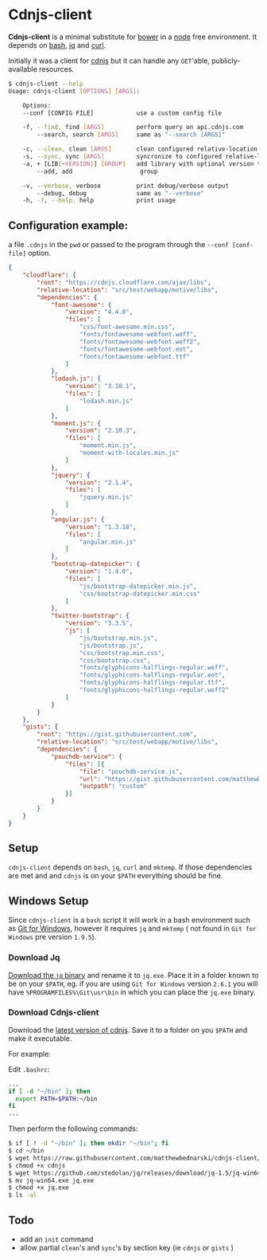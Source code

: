 
# Cdnjs-client

**Cdnjs-client** is a minimal substitute for [bower](http://bower.io/) in a [node](https://nodejs.org/en/) free environment. It depends on [bash](https://www.gnu.org/software/bash/), [jq](https://stedolan.github.io/jq/) and [curl](http://curl.haxx.se/).

Initially it was a client for [cdnjs](https://cdnjs.com/) but it can handle any `GET`'able, publicly-available resources. 

```sh
$ cdnjs-client --help
Usage: cdnjs-client [OPTIONS] [ARGS]:

    Options:
    --conf [CONFIG FILE]            use a custom config file

    -f, --find, find [ARGS]         perform query on api.cdnjs.com
        --search, search [ARGS]     same as "--search [ARGS]"

    -c, --clean, clean [ARGS]       clean configured relative-location
    -s, --sync, sync [ARGS]         syncronize to configured relative-locations
    -a, + [LIB[+VERSION]] [GROUP]   add library with optional version to optional
        --add, add                   group

    -v, --verbose, verbose          print debug/verbose output
        --debug, debug              same as "--verbose"
    -h, -?, --help, help            print usage
```

## Configuration example:

a file `.cdnjs` in the `pwd` or passed to the program through the `--conf [conf-file]` option.

```json
{
    "cloudflare": {
        "root": "https://cdnjs.cloudflare.com/ajax/libs",
        "relative-location": "src/test/webapp/motive/libs",
        "dependencies": {
            "font-awesome": {
                "version": "4.4.0",
                "files": [
                    "css/font-awesome.min.css",
                    "fonts/fontawesome-webfont.woff",
                    "fonts/fontawesome-webfont.woff2",
                    "fonts/fontawesome-webfont.eot",
                    "fonts/fontawesome-webfont.ttf"
                ]
            },
            "lodash.js": {
                "version": "3.10.1",
                "files": [
                    "lodash.min.js"
                ]
            },
            "moment.js": {
                "version": "2.10.3",
                "files": [
                    "moment.min.js",
                    "moment-with-locales.min.js"
                ]
            },
            "jquery": {
                "version": "2.1.4",
                "files": [
                    "jquery.min.js"
                ]
            },
            "angular.js": {
                "version": "1.3.18",
                "files": [
                    "angular.min.js"
                ]
            },
            "bootstrap-datepicker": {
                "version": "1.4.0",
                "files": [
                    "js/bootstrap-datepicker.min.js",
                    "css/bootstrap-datepicker.min.css"
                ]
            },
            "twitter-bootstrap": {
                "version": "3.3.5",
                "js": [
                    "js/bootstrap.min.js",
                    "js/bootstrap.js",
                    "css/bootstrap.min.css",
                    "css/bootstrap.css",
                    "fonts/glyphicons-halflings-regular.woff",
                    "fonts/glyphicons-halflings-regular.eot",
                    "fonts/glyphicons-halflings-regular.ttf",
                    "fonts/glyphicons-halflings-regular.woff2"
                ]
            }
        }
    },
    "gists": {
        "root": "https://gist.githubusercontent.com",
        "relative-location": "src/test/webapp/motive/libs",
        "dependencies": {
            "pouchdb-service": {
                "files": [{
                    "file": "pouchdb-service.js",
                    "url": "https://gist.githubusercontent.com/matthewbednarski/5dd19e501409c386fa92/raw/7e69b3f34fc715f2c8101694ee54f69bdac98c51/pouchdb-service.js",
                    "outpath": "custom"
                }]
            }
        }
    }
}
```
## Setup

`cdnjs-client` depends on `bash`, `jq`, `curl` and `mktemp`.  If those dependencies are met and and `cdnjs` is on your `$PATH` everything should be fine.


## Windows Setup

Since `cdnjs-client` is a `bash` script it will work in a bash environment such as [Git for Windows](https://git-for-windows.github.io/), however it requires `jq` and `mktemp` ( not found in `Git for Windows` pre version `1.9.5`).

### Download Jq

[Download the `jq` binary](https://stedolan.github.io/jq/download/) and rename it to `jq.exe`. Place it in a folder known to be on your `$PATH`, eg. if you are using `Git for Windows` version `2.6.1` you will have `%PROGRAMFILES%\Git\usr\bin` in which you can place the `jq.exe` binary.

### Download Cdnjs-client

Download the [latest version of cdnjs](https://raw.githubusercontent.com/matthewbednarski/cdnjs-client/master/cdnjs). Save it to a folder on you `$PATH` and make it executable.

For example:

Edit `.bashrc`:
```sh
...
if [ -d "~/bin" ]; then
  export PATH=$PATH:~/bin
fi
...
```

Then perform the following commands:
```sh
$ if [ ! -d "~/bin" ]; then mkdir "~/bin"; fi
$ cd ~/bin
$ wget https://raw.githubusercontent.com/matthewbednarski/cdnjs-client/master/cdnjs
$ chmod +x cdnjs
$ wget https://github.com/stedolan/jq/releases/download/jq-1.5/jq-win64.exe
$ mv jq-win64.exe jq.exe
$ chmod +x jq.exe
$ ls -al
```

## Todo

 + add an `init` command
 + allow partial `clean`'s and `sync`'s by section key (ie `cdnjs` or `gists` )
